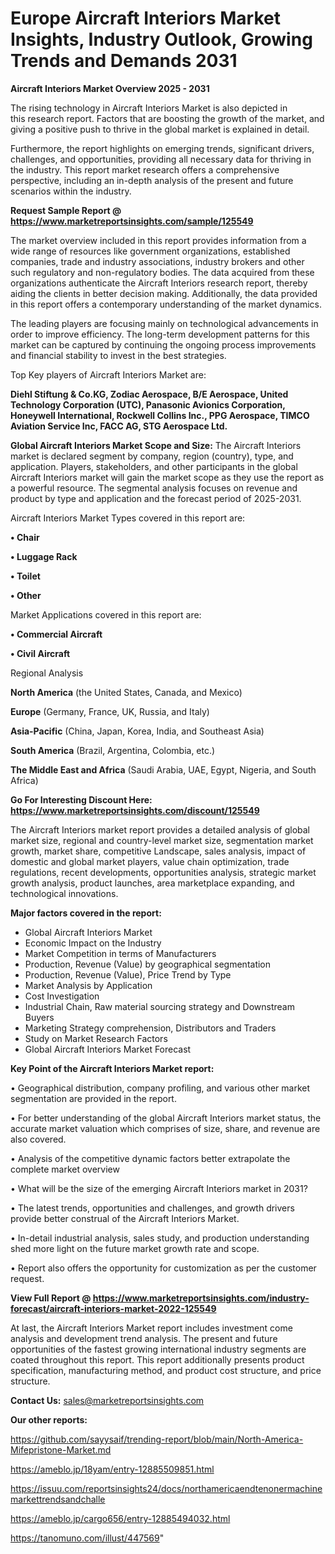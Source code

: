 # Europe Aircraft Interiors Market Insights, Industry Outlook, Growing Trends and Demands 2031

<Strong> Aircraft Interiors Market Overview 2025 - 2031</strong>

The rising technology in Aircraft Interiors Market is also depicted in this research report. Factors that are boosting the growth of the market, and giving a positive push to thrive in the global market is explained in detail.

Furthermore, the report highlights on emerging trends, significant drivers, challenges, and opportunities, providing all necessary data for thriving in the industry. This report market research offers a comprehensive perspective, including an in-depth analysis of the present and future scenarios within the industry.

<strong>Request Sample Report @ <a href=https://www.marketreportsinsights.com/sample/125549>https://www.marketreportsinsights.com/sample/125549</a></strong>

The market overview included in this report provides information from a wide range of resources like government organizations, established companies, trade and industry associations, industry brokers and other such regulatory and non-regulatory bodies. The data acquired from these organizations authenticate the Aircraft Interiors research report, thereby aiding the clients in better decision making. Additionally, the data provided in this report offers a contemporary understanding of the market dynamics.

The leading players are focusing mainly on technological advancements in order to improve efficiency. The long-term development patterns for this market can be captured by continuing the ongoing process improvements and financial stability to invest in the best strategies.

Top Key players of Aircraft Interiors Market are:

<strong>Diehl Stiftung & Co.KG, Zodiac Aerospace, B/E Aerospace, United Technology Corporation (UTC), Panasonic Avionics Corporation, Honeywell International, Rockwell Collins Inc., PPG Aerospace, TIMCO Aviation Service Inc, FACC AG, STG Aerospace Ltd.</strong>

<strong><b>Global Aircraft Interiors Market Scope and Size:</b></strong>
The Aircraft Interiors market is declared segment by company, region (country), type, and application. Players, stakeholders, and other participants in the global Aircraft Interiors market will gain the market scope as they use the report as a powerful resource. The segmental analysis focuses on revenue and product by type and application and the forecast period of 2025-2031.

Aircraft Interiors Market Types covered in this report are:

<strong>• Chair

• Luggage Rack

• Toilet

• Other</strong>

Market Applications covered in this report are:

<strong>• Commercial Aircraft

• Civil Aircraft</strong> 

Regional Analysis

<strong>North America</strong> (the United States, Canada, and Mexico)

<strong>Europe</strong> (Germany, France, UK, Russia, and Italy)

<strong>Asia-Pacific</strong> (China, Japan, Korea, India, and Southeast Asia)

<strong>South America</strong> (Brazil, Argentina, Colombia, etc.)

<strong>The Middle East and Africa</strong> (Saudi Arabia, UAE, Egypt, Nigeria, and South Africa)

<strong>Go For Interesting Discount Here: <a href=https://www.marketreportsinsights.com/discount/125549>https://www.marketreportsinsights.com/discount/125549</a></strong>

The Aircraft Interiors market report provides a detailed analysis of global market size, regional and country-level market size, segmentation market growth, market share, competitive Landscape, sales analysis, impact of domestic and global market players, value chain optimization, trade regulations, recent developments, opportunities analysis, strategic market growth analysis, product launches, area marketplace expanding, and technological innovations.

<strong><b>Major factors covered in the report:</b></strong>
<ul>
  <li>Global Aircraft Interiors Market </li>
  <li>Economic Impact on the Industry</li>
  <li>Market Competition in terms of Manufacturers</li>
  <li>Production, Revenue (Value) by geographical segmentation</li>
  <li>Production, Revenue (Value), Price Trend by Type</li>
  <li>Market Analysis by Application</li>
  <li>Cost Investigation</li>
  <li>Industrial Chain, Raw material sourcing strategy and Downstream Buyers</li>
  <li>Marketing Strategy comprehension, Distributors and Traders</li>
  <li>Study on Market Research Factors</li>
  <li>Global Aircraft Interiors Market Forecast</li>
</ul>

<strong><b>Key Point of the Aircraft Interiors Market report:</b></strong>

• Geographical distribution, company profiling, and various other market segmentation are provided in the report.

• For better understanding of the global Aircraft Interiors market status, the accurate market valuation which comprises of size, share, and revenue are also covered.

• Analysis of the competitive dynamic factors better extrapolate the complete market overview

• What will be the size of the emerging Aircraft Interiors market in 2031?

• The latest trends, opportunities and challenges, and growth drivers provide better construal of the Aircraft Interiors Market.

• In-detail industrial analysis, sales study, and production understanding shed more light on the future market growth rate and scope.

• Report also offers the opportunity for customization as per the customer request.

<strong><b>View Full Report @ <a href=https://www.marketreportsinsights.com/industry-forecast/aircraft-interiors-market-2022-125549>https://www.marketreportsinsights.com/industry-forecast/aircraft-interiors-market-2022-125549</a></b></strong>


At last, the Aircraft Interiors Market report includes investment come analysis and development trend analysis. The present and future opportunities of the fastest growing international industry segments are coated throughout this report. This report additionally presents product specification, manufacturing method, and product cost structure, and price structure.

<strong>Contact Us:</strong>
sales@marketreportsinsights.com

<strong>Our other reports:</strong>

<a href=https://github.com/sayysaif/trending-report/blob/main/North-America-Mifepristone-Market.md>https://github.com/sayysaif/trending-report/blob/main/North-America-Mifepristone-Market.md</a>

<a href=https://ameblo.jp/18yam/entry-12885509851.html>https://ameblo.jp/18yam/entry-12885509851.html</a>

<a href=https://issuu.com/reportsinsights24/docs/northamericaendtenonermachinemarkettrendsandchalle>https://issuu.com/reportsinsights24/docs/northamericaendtenonermachinemarkettrendsandchalle</a>

<a href=https://ameblo.jp/cargo656/entry-12885494032.html>https://ameblo.jp/cargo656/entry-12885494032.html</a>

<a href=https://tanomuno.com/illust/447569>https://tanomuno.com/illust/447569</a>"
